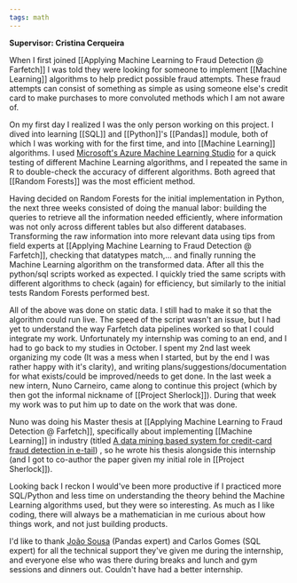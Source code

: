 ```yaml
---
tags: math
---
```


**Supervisor: Cristina Cerqueira**

When I first joined [[Applying Machine Learning to Fraud Detection @ Farfetch]] I was told they were looking for someone to implement [[Machine Learning]] algorithms to help predict possible fraud attempts. These fraud attempts can consist of something as simple as using someone else's credit card to make purchases to more convoluted methods which I am not aware of.

On my first day I realized I was the only person working on this project. I dived into learning [[SQL]] and [[Python]]'s [[Pandas]] module, both of which I was working with for the first time, and into [[Machine Learning]] algorithms. I used [Microsoft's Azure Machine Learning Studio](https://studio.azureml.net/) for a quick testing of different Machine Learning algorithms, and I repeated the same in R to double-check the accuracy of different algorithms. Both agreed that [[Random Forests]] was the most efficient method.

Having decided on Random Forests for the initial implementation in Python, the next three weeks consisted of doing the manual labor: building the queries to retrieve all the information needed efficiently, where information was not only across different tables but also different databases. Transforming the raw information into more relevant data using tips from field experts at [[Applying Machine Learning to Fraud Detection @ Farfetch]], checking that datatypes match,... and finally running the Machine Learning algorithm on the transformed data. After all this the python/sql scripts worked as expected. I quickly tried the same scripts with different algorithms to check (again) for efficiency, but similarly to the initial tests Random Forests performed best.

All of the above was done on static data. I still had to make it so that the algorithm could run live. The speed of the script wasn't an issue, but I had yet to understand the way Farfetch data pipelines worked so that I could integrate my work. Unfortunately my internship was coming to an end, and I had to go back to my studies in October. I spent my 2nd last week organizing my code (It was a mess when I started, but by the end I was rather happy with it's clarity), and writing plans/suggestions/documentation for what exists/could be improved/needs to get done. In the last week a new intern, Nuno Carneiro, came along to continue this project (which by then got the informal nickname of [[Project Sherlock]]). During that week my work was to put him up to date on the work that was done.

Nuno was doing his Master thesis at [[Applying Machine Learning to Fraud Detection @ Farfetch]], specifically about implementing [[Machine Learning]] in industry (titled [A data mining based system for credit-card fraud detection in e-tail](https://www.sciencedirect.com/science/article/abs/pii/S0167923617300027)) , so he wrote his thesis alongside this internship (and I got to co-author the paper given my initial role in [[Project Sherlock]]).

Looking back I reckon I would've been more productive if I practiced more SQL/Python and less time on understanding the theory behind the Machine Learning algorithms used, but they were so interesting. As much as I like coding, there will always be a mathematician in me curious about how things work, and not just building products.

I'd like to thank [João Sousa](https://www.linkedin.com/in/jgsousa) (Pandas expert) and Carlos Gomes (SQL expert) for all the technical support they've given me during the internship, and everyone else who was there during breaks and lunch and gym sessions and dinners out. Couldn't have had a better internship.